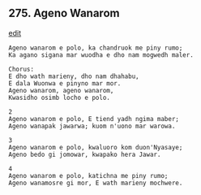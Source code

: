 
## 275.  Ageno Wanarom
[edit](https://docs.google.com/document/d/1RHlyE7L3bWuvBXMFFmrN8IJzYV9U3D7D/edit?mode=html)



    Ageno wanarom e polo, ka chandruok me piny rumo;
    Ka agano sigana mar wuodha e dho nam mogwedh maler.

    Chorus:
    E dho wath marieny, dho nam dhahabu,
    E dala Wuonwa e pinyno mar mor.
    Ageno wanarom, ageno wanarom,
    Kwasidho osimb locho e polo.

    2
    Ageno wanarom e polo, E tiend yadh ngima maber;
    Ageno wanapak jawarwa; kuom n'uono mar warowa.

    3
    Ageno wanarom e polo, kwaluoro kom duon'Nyasaye;
    Ageno bedo gi jomowar, kwapako hera Jawar.

    4
    Ageno wanarom e polo, katichna me piny rumo;
    Ageno wanamosre gi mor, E wath marieny mochwere.
